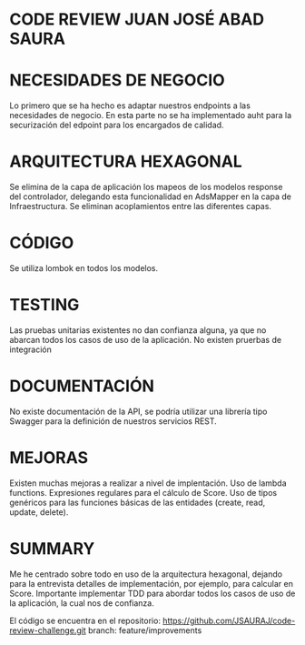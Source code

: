 # CODE REVIEW JUAN JOSÉ ABAD SAURA

# NECESIDADES DE NEGOCIO
Lo primero que se ha hecho es adaptar nuestros endpoints a las necesidades de negocio.
En esta parte no se ha implementado auht para la securización del edpoint para los encargados de calidad.

# ARQUITECTURA HEXAGONAL
Se elimina de la capa de aplicación los mapeos de los modelos response del controlador, delegando esta funcionalidad en AdsMapper en la capa de Infraestructura.
Se eliminan acoplamientos entre las diferentes capas.

# CÓDIGO
Se utiliza lombok en todos los modelos.

# TESTING
Las pruebas unitarias existentes no dan confianza alguna, ya que no abarcan todos los casos de uso de la aplicación.
No existen pruerbas de integración

# DOCUMENTACIÓN
No existe documentación de la API, se podría utilizar una librería tipo Swagger para la definición de nuestros servicios REST.

# MEJORAS
Existen muchas mejoras a realizar a nivel de implentación.
Uso de lambda functions.
Expresiones regulares para el cálculo de Score.
Uso de tipos genéricos para las funciones básicas de las entidades (create, read, update, delete).

# SUMMARY
Me he centrado sobre todo en uso de la arquitectura hexagonal, dejando para la entrevista detalles de implementación, por ejemplo, para calcular en Score.
Importante implementar TDD para abordar todos los casos de uso de la aplicación, la cual nos de confianza.

El código se encuentra en el repositorio:
https://github.com/JSAURAJ/code-review-challenge.git
branch:
feature/improvements